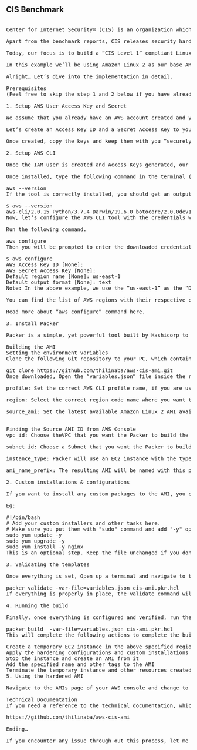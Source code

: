 ## CIS Benchmark

<pre>
  
Center for Internet Security® (CIS) is an organization which provides various benchmark reports and standards regarding the security aspects of computer systems.

Apart from the benchmark reports, CIS releases security hardened VM Images for different cloud vendors, which you can purchase from their market places. In AWS marketplace, such a CIS Hardened AMI would cost approximately $15 per month per EC2 instance in addition to the regular EC2 pricing.

Today, our focus is to build a “CIS Level 1” compliant Linux AMI on AWS for FREE!!

In this example we’ll be using Amazon Linux 2 as our base AMI for the build, which is a CentOS like operating system specifically designed and optimised for Amazon EC2 platform.

Alright… Let’s dive into the implementation in detail.

Prerequisites
(Feel free to skip the step 1 and 2 below if you have already setup AWS CLI on your system)

1. Setup AWS User Access Key and Secret

We assume that you already have an AWS account created and you are able to login to the AWS Console with a user with “Administrator Access” privileges. If not, follow this video to create an IAM user with “Administrator Access” policy.

Let’s create an Access Key ID and a Secret Access Key to your user to programmatically access the AWS API. Follow this document or this video to create the keys.

Once created, copy the keys and keep them with you “securely”. Make sure you do not share them in any public location (like GitHub repositories).

2. Setup AWS CLI

Once the IAM user is created and Access Keys generated, our next step is to setup the AWS CLI. Follow these instructions relevant to your PC’s Operating System and install the AWS CLI.

Once installed, type the following command in the terminal (or command prompt) of your PC to verify the installation.

aws --version
If the tool is correctly installed, you should get an output similar to this.

$ aws --version
aws-cli/2.0.15 Python/3.7.4 Darwin/19.6.0 botocore/2.0.0dev19
Now, let’s configure the AWS CLI tool with the credentials we generated at above Step 1.

Run the following command.

aws configure
Then you will be prompted to enter the downloaded credentials and AWS Region information as follows.

$ aws configure
AWS Access Key ID [None]: <Enter Your Access Key ID Here here>
AWS Secret Access Key [None]: <Enter Your Secret Access Key here> 
Default region name [None]: us-east-1
Default output format [None]: text
Note: In the above example, we use the “us-east-1” as the “Default region name”. Hence the resulting AMIs at the end of this project will be deployed to the “us-east-1” region of your AWS account. If you want them to be specifically deployed to a different region of your choice, make sure you set the correct region when configuring the CLI.

You can find the list of AWS regions with their respective code names here.

Read more about “aws configure” command here.

3. Install Packer

Packer is a simple, yet powerful tool built by Hashicorp to automate the Image Build process for various Cloud and Local VM platforms. We’ll be using Packer as the build tool for our AMI build process. Follow the Packer Install Guide and install Packer on you PC. We recommend to follow the “Manual -> Pre-compiled binary” method which will give you more visibility and control over the installation.

Building the AMI
Setting the environment variables
Clone the following Git repository to your PC, which contains the required Packer Templates and utilities to build the CIS Level 1 compliant AMI.

git clone https://github.com/thilinaba/aws-cis-ami.git
Once downloaded, Open the “variables.json” file inside the root directory for the repository to customize the build configuration to match with your AWS account. The definition of each variable is as follows.

profile: Set the correct AWS CLI profile name, if you are using named profiles. Otherwise keep the value as “default”.

region: Select the correct region code name where you want to build the AMI. You can find the list of available regions and their region codes here.

source_ami: Set the latest available Amazon Linux 2 AMI available to your AWS region. Login to the AWS Launch Instance wizard and choose the correct region to find the AMI ID.


Finding the Source AMI ID from AWS Console
vpc_id: Choose theVPC that you want the Packer to build the AMIs. The default VPC in your AWS account’s given region will be compatible.

subnet_id: Choose a Subnet that you want the Packer to build the AMIs. This must be a public subnet. The default subnet in your AWS account’s given VPC will be compatible.

instance_type: Packer will use an EC2 instance with the type mentioned here to build the AMIs. However, you can use the resulting AMI with any type of instance later. Keep the default “t3.micro” unless there is a specific requirement.

ami_name_prefix: The resulting AMI will be named with this prefix and a timestamp. You can change this to a preferred name or keep it as default.

2. Custom installations & configurations

If you want to install any custom packages to the AMI, you can use the “scripts/install.sh” file to add them.

Eg:

#!/bin/bash
# Add your custom installers and other tasks here.
# Make sure you put them with "sudo" command and add "-y" option for non-interactive mode
sudo yum update -y
sudo yum upgrade -y
sudo yum install -y nginx
This is an optional step. Keep the file unchanged if you don’t have any custom package installations or configurations to be done to the AMI.

3. Validating the templates

Once everything is set, Open up a terminal and navigate to the cloned repository directory. Then run the following command to validate the packer template.

packer validate -var-file=variables.json cis-ami.pkr.hcl
If everything is properly in place, the validate command will give you an “empty output”. If there are errors, the errors will be printed.

4. Running the build

Finally, once everything is configured and verified, run the following command to build the Amazon Linux 2 CIS Level 1 compatible AMI.

packer build  -var-file=variables.json cis-ami.pkr.hcl
This will complete the following actions to complete the build.

Create a temporary EC2 instance in the above specified region within the mentioned VPC & subnet.
Apply the hardening configurations and custom installations to the temporary instance.
Stop the instance and create an AMI from it
Add the specified name and other tags to the AMI
Terminate the temporary instance and other resources created by the Packer build process.
5. Using the hardened AMI

Navigate to the AMIs page of your AWS console and change to the correct region mentioned above in the variables.json to view the newly build AMI. You can launch any number of security hardened instances from any instance type without paying extra for CIS Certified AMIs.

Technical Documentation
If you need a reference to the technical documentation, which includes a detailed explanation of each and every configuration parameter that is used to harden to AMI, Please refer to the README file fo the GitHub repository.

https://github.com/thilinaba/aws-cis-ami

Ending…

If you encounter any issue through out this process, let me know in the comments.
</pre>
